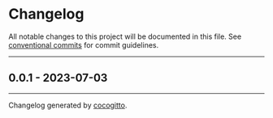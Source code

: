 # Changelog
All notable changes to this project will be documented in this file. See [conventional commits](https://www.conventionalcommits.org/) for commit guidelines.

- - -
## 0.0.1 - 2023-07-03

- - -

Changelog generated by [cocogitto](https://github.com/cocogitto/cocogitto).